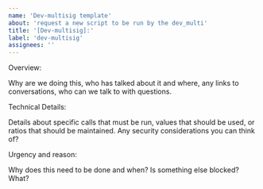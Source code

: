 ```yaml
---
name: 'Dev-multisig template'
about: 'request a new script to be run by the dev_multi'
title: '[Dev-multisig]:'
label: 'dev-multisig'
assignees: ''
---
```


Overview:

Why are we doing this, who has talked about it and where, any links to conversations, who can we talk to with questions.

Technical Details:

Details about specific calls that must be run, values that should be used, or ratios that should be maintained.  Any security considerations you can think of?

Urgency and reason:

 Why does this need to be done and when?  Is something else blocked?  What?